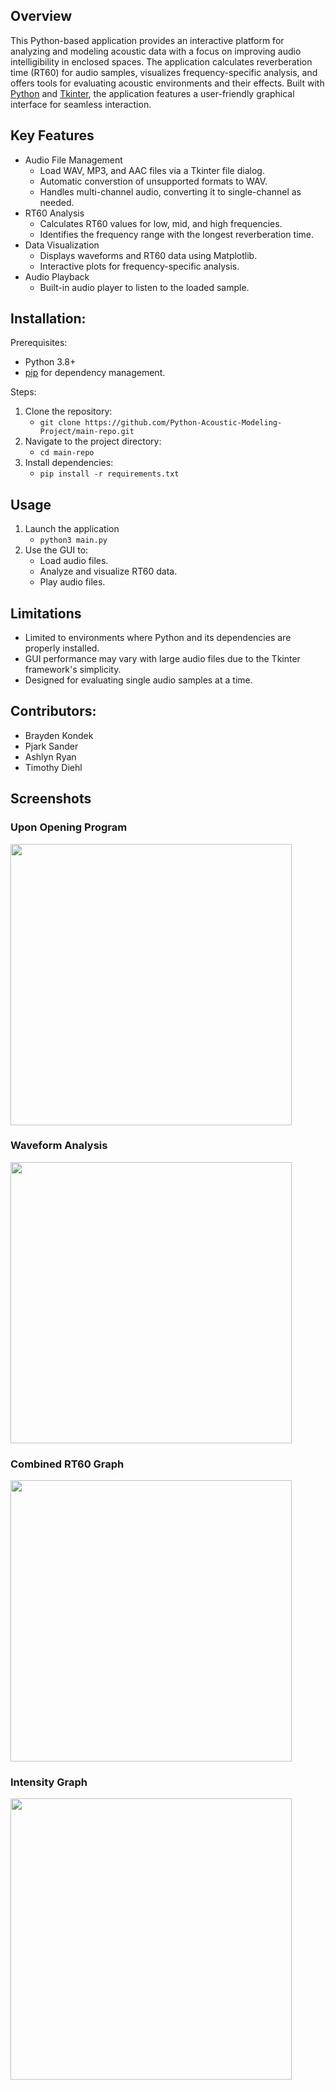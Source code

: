 Overview
-
This Python-based application provides an interactive platform for analyzing and modeling acoustic data with a focus on improving audio intelligibility in enclosed spaces. The application calculates reverberation time (RT60) for audio samples, visualizes frequency-specific analysis, and offers tools for evaluating acoustic environments and their effects. Built with [Python](https://docs.python.org/3) and [Tkinter](https://docs.python.org/3/library/tkinter.html), the application features a user-friendly graphical interface for seamless interaction.

Key Features
-
+ Audio File Management
  + Load WAV, MP3, and AAC files via a Tkinter file dialog.
  + Automatic converstion of unsupported formats to WAV.
  + Handles multi-channel audio, converting it to single-channel as needed.
+ RT60 Analysis
  + Calculates RT60 values for low, mid, and high frequencies.
  + Identifies the frequency range with the longest reverberation time.
+ Data Visualization
  + Displays waveforms and RT60 data using Matplotlib.
  + Interactive plots for frequency-specific analysis.
+ Audio Playback
  + Built-in audio player to listen to the loaded sample.

Installation:
-
Prerequisites:
+ Python 3.8+
+ [pip](https://pip.pypa.io/en/stable) for dependency management.

Steps:

1. Clone the repository:
   + ```git clone https://github.com/Python-Acoustic-Modeling-Project/main-repo.git```
2. Navigate to the project directory:
   + ```cd main-repo```
3. Install dependencies:
   + ```pip install -r requirements.txt```

Usage
-
1. Launch the application
   + ```python3 main.py```
2. Use the GUI to:
   + Load audio files.
   + Analyze and visualize RT60 data.
   + Play audio files.

Limitations
-
+ Limited to environments where Python and its dependencies are properly installed.
+ GUI performance may vary with large audio files due to the Tkinter framework's simplicity.
+ Designed for evaluating single audio samples at a time.

Contributors:
-
+ Brayden Kondek
+ Pjark Sander
+ Ashlyn Ryan
+ Timothy Diehl

Screenshots
-
### Upon Opening Program
  <img src="https://assets.bradykondek.com/files/spidam-project/upon-open.png" width="450" height="450">

### Waveform Analysis
  <img src="https://assets.bradykondek.com/files/spidam-project/waveform-analysis.png" width="450" height="450">

### Combined RT60 Graph
  <img src="https://assets.bradykondek.com/files/spidam-project/combined-rt60.png" width="450" height="450">

### Intensity Graph
  <img src="https://assets.bradykondek.com/files/spidam-project/intensity-graph.png" width="450" height="450">